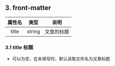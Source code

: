 ## 3. front-matter 

|属性名|类型|说明|
|:---:|:---:|:---:|
| title | string |文章的标题|

### 3.1 title 标题

- 可以为空，在未填写时，默认读取文件名为文章标题
